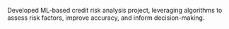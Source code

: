 Developed ML-based credit risk analysis project, leveraging algorithms to assess risk factors, improve accuracy, and inform decision-making.
